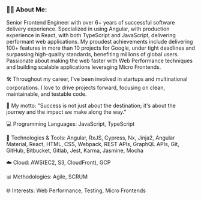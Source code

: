 ### 👨‍💻 About Me: 
Senior Frontend Engineer with over 6+ years of successful software delivery experience.
Specialized in using Angular, with production experience in React, with both TypeScript 
and JavaScript, delivering performant web applications. 
My proudest achievements include delivering 100+ features in more than 10 projects for 
Google, under tight deadlines and surpassing high-quality standards, benefiting millions 
of global users.
Passionate about making the web faster with Web Performance techniques and building 
scalable applications leveraging Micro Frontends.

🛠️ Throughout my career, I've been involved in startups and multinational corporations. 
I love to drive projects forward, focusing on clean, maintainable, and testable code.

🚀 My motto: "Success is not just about the destination; it's about the journey and the impact we make along the way."

💻 Programming Languages: JavaScript, TypeScript

🔧 Technologies & Tools: Angular, RxJS, Cypress, Nx, Jinja2, Angular Material, React, 
HTML, CSS, Webpack, REST APIs, GraphQL APIs, Git, GitHub, Bitbucket, Gitlab, Jest, Karma, 
Jasmine, Mocha

☁️ Cloud: AWS(EC2, S3, CloudFront), GCP

📊 Methodologies: Agile, SCRUM

🌐 Interests: Web Performance, Testing, Micro Frontends
